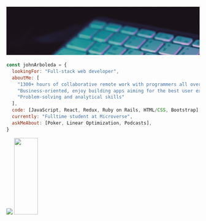 

![banner-header](Images/Banner_1.gif)

```javascript
const johnArboleda = {
  lookingFor: "Full-stack web developer",
  aboutMe: [
    "1300+ hours of collaborative remote work with programmers all over the world",
    "Business-oriented, enjoy building apps aiming for the best user experience",
    "Problem-solving and analytical skills"
  ],
  code: [JavaScript, React, Redux, Ruby on Rails, HTML/CSS, Bootstrap],
  currently: "Fulltime student at Microverse",
  askMeAbout: [Poker, Linear Optimization, Podcasts],
}
```

<div display="flex">
  <img src="https://github-readme-stats.vercel.app/api?username=John-Arboleda&theme=midnight-purple" height="200px"/> 
  <img src="https://github-readme-stats.vercel.app/api/top-langs/?username=John-Arboleda&hide=html&theme=midnight-purple" height="200px" width="35%"/>
</div>



<!--
**John-Arboleda/John-Arboleda** is a ✨ _special_ ✨ repository because its `README.md` (this file) appears on your GitHub profile.

Here are some ideas to get you started:
- 🌱 I’m currently learning: HTML/CSS/Bootstrap
- 🔭 I’m currently working on ...
- 🌱 I’m currently learning ...
- 👯 I’m looking to collaborate on ...
- 🤔 I’m looking for help with ...
- 💬 Ask me about ...
- 📫 How to reach me: ...
- ⚡ Fun fact: ...

[![Anurag's GitHub stats](https://github-readme-stats.vercel.app/api?username=John-Arboleda)](https://github.com/anuraghazra/github-readme-stats)

[![Top Langs](https://github-readme-stats.vercel.app/api/top-langs/?username=John-Arboleda&hide=html)](https://github.com/anuraghazra/github-readme-stats)
-->
